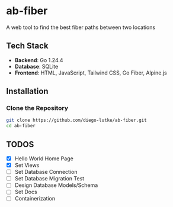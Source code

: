 # ab-fiber

A web tool to find the best fiber paths between two locations

## Tech Stack

- **Backend**: Go 1.24.4
- **Database**: SQLite
- **Frontend**: HTML, JavaScript, Tailwind CSS, Go Fiber, Alpine.js

## Installation

### Clone the Repository

```bash
git clone https://github.com/diego-lutke/ab-fiber.git
cd ab-fiber
```

## TODOS

- [x] Hello World Home Page
- [x] Set Views
- [ ] Set Database Connection
- [ ] Set Database Migration Test
- [ ] Design Database Models/Schema
- [ ] Set Docs
- [ ] Containerization
